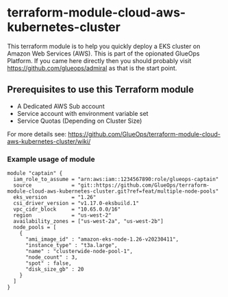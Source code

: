 # terraform-module-cloud-aws-kubernetes-cluster

This terraform module is to help you quickly deploy a EKS cluster on Amazon Web Services (AWS). This is part of the opionated GlueOps Platform. If you came here directly then you should probably visit https://github.com/glueops/admiral as that is the start point.

## Prerequisites to use this Terraform module

- A Dedicated AWS Sub account
- Service account with environment variable set
- Service Quotas (Depending on Cluster Size)

For more details see: https://github.com/GlueOps/terraform-module-cloud-aws-kubernetes-cluster/wiki/

### Example usage of module

```hcl
module "captain" {
  iam_role_to_assume = "arn:aws:iam::1234567890:role/glueops-captain"
  source             = "git::https://github.com/GlueOps/terraform-module-cloud-aws-kubernetes-cluster.git?ref=feat/multiple-node-pools"
  eks_version        = "1.26"
  csi_driver_version = "v1.17.0-eksbuild.1"
  vpc_cidr_block     = "10.65.0.0/16"
  region             = "us-west-2"
  availability_zones = ["us-west-2a", "us-west-2b"]
  node_pools = [
    {
      "ami_image_id" : "amazon-eks-node-1.26-v20230411",
      "instance_type" : "t3a.large",
      "name" : "clusterwide-node-pool-1",
      "node_count" : 3,
      "spot" : false,
      "disk_size_gb" : 20
    }
  ]
}
```
